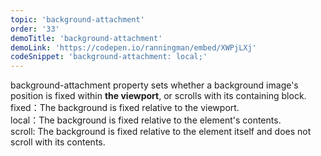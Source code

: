 ```yaml
---
topic: 'background-attachment'
order: '33'
demoTitle: 'background-attachment'
demoLink: 'https://codepen.io/ranningman/embed/XWPjLXj'
codeSnippet: 'background-attachment: local;'
---
```


background-attachment property sets whether a background image's position is fixed within **the viewport**, or scrolls with its containing block.
<br />
fixed：The background is fixed relative to the viewport.  
local：The background is fixed relative to the element's contents.  
scroll: The background is fixed relative to the element itself and does not scroll with its contents.
